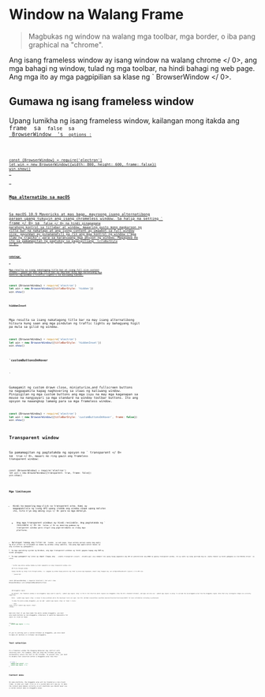 # Window na Walang Frame

> Magbukas ng window na walang mga toolbar, mga border, o iba pang graphical na "chrome".

Ang isang frameless window ay isang window na walang  chrome </ 0>, ang mga bahagi ng window, tulad ng mga toolbar, na hindi bahagi ng web page. Ang mga ito ay mga pagpipilian sa klase ng ` BrowserWindow </ 0>.</p>

<h2>Gumawa ng isang frameless window</h2>

<p>Upang lumikha ng isang frameless window, kailangan mong itakda ang <code> frame </ 0> sa <code> false </ 0> sa
<a href="browser-window.md"> BrowserWindow </ 1> 's <code> options </ 0>:</p>

<pre><code class="javascript">const {BrowserWindow} = require('electron')
let win = new BrowserWindow({width: 800, height: 600, frame: false})
win.show()
`</pre> 

### Mga alternatibo sa macOS

Sa macOS 10.9 Mavericks at mas bago, mayroong isang alternatibong paraan upang tukuyin ang isang chromeless window. Sa halip na setting ` frame </ 0> sa <code> false </ 0> na hindi pinapagana
parehong kontrol sa titlebar at window, maaaring gusto mong magkaroon ng title bar na
nakatago at ang iyong content ay umaabot sa full window size, gayunman ay pinananatili pa rin
ang mga kontrol ng window ("mga ilaw ng trapiko") para sa karaniwang mga aksyon ng window.
Magagawa mo ito sa pamamagitan ng pagtukoy sa pagpipiliang <code> titleBarStyle </ 0>:</p>

<h4><code>nakatago`</h4> 

Mga resulta sa isang nakatagong title bar at isang full size content window , gayon pa man ang title bar ay mayroon ding mga karaniwang mga kontrol ng window ("traffic lights") sa kaliwang tuktok.

```javascript
const {BrowserWindow} = require('electron')
let win = new BrowserWindow({titleBarStyle: 'hidden'})
win.show()
```

#### `hiddenInset`

Mga resulta sa isang nakatagong title bar na may isang alternatibong hitsura kung saan ang mga pindutan ng traffic lights ay bahagyang higit pa mula sa gilid ng window.

```javascript
const {BrowserWindow} = require('electron')
let win = new BrowserWindow({titleBarStyle: 'hiddenInset'})
win.show()
```

#### `customButtonsOnHover
`

Gumagamit ng custom drawn close, miniaturize,and fullscreen buttons na nagpapakita kapag naghovering sa itaas ng kaliwang window. Pinipigilan ng mga custom buttons ang mga isyu na may mga kaganapan sa mouse na nangyayari sa mga standard na window toolbar buttons. Ito ang opsyon na naaangkop lamang para sa mga frameless window.

```javascript
const {BrowserWindow} = require('electron')
let win = new BrowserWindow({titleBarStyle: 'customButtonsOnHover', frame: false})
win.show()
```

## Transparent window 

Sa pamamagitan ng pagtatakda ng opsyon na ` transparent </ 0> sa <code> true </ 0>, maaari mo ring gawin ang frameless
transparent window:</p>

<pre><code class="javascript">const {BrowserWindow} = require('electron')
let win = new BrowserWindow({transparent: true, frame: false})
win.show()
`</pre> 

### Mga limitasyon

* Hindi ka maaaring mag-click sa transparent area. Kami ay magpapakilala ng isang API upang itakda ang window shape upang malutas ito, kita n'yo  ang aming isyu </ 0> para sa mga detalye.</li> 
    
    * Ang mga transparent windows ay hindi resizable. Ang pagtatakda ng ` resizable </ 0> sa <code> totoo </ 0> ay maaring gumawa ng transparent window para itigil ang pagtratrabaho sa ilang mga platforms.</li>
<li>Nalalapat lamang ang filter na <code> lumabo </ 0> sa web page, kaya walang paraan upang mag-apply
ng blur effect sa nilalaman sa ibaba ng window (ibig sabihin, iba pang mga application bukas sa
ang sistema ng gumagamit).</li>
<li>Sa mga operating system ng Windows, ang mga transparent windows ay hindi gagana kapag ang DWM ay
hindi pinagana.</li>
<li>Sa mga gumagamit ng Linux ay dapat ilagay ang  <code>--enable-transparent-visuals --disable-gpu` ang command line upang huwag paganahin ang GPU at pahintulutan ang ARGB na gawing transparent window, ito ay sanhi ng isang upstream bug na  alpha channel ay hindi gumagana sa ilan NVidia driver </ 1> sa Linux.</li> 
        
        * Sa Mac ang native window shadow ay hindi ipapakita sa isang transparent window.</ul> 
        
        ## Click-through window 
        
        Upang lumikha ng isang click-through window, i.e. paggawa ng window huwag pansinin ang lahat ng mouse mga kaganapan, maaari mong tawagan ang  win.setIgnoreMouseEvents (ignore) </ 0> API:</p> 
        
        ```javascript
const {BrowserWindow} = require('electron')
let win = new BrowserWindow()
win.setIgnoreMouseEvents(true)
```
    
    ## Draggable region 
    
    By default, the frameless window is non-draggable. Apps need to specify `-webkit-app-region: drag` in CSS to tell Electron which regions are draggable (like the OS's standard titlebar), and apps can also use `-webkit-app-region: no-drag` to exclude the non-draggable area from the draggable region. Note that only rectangular shapes are currently supported.
    
    Note: `-webkit-app-region: drag` is known to have problems while the developer tools are open. See this [GitHub issue](https://github.com/electron/electron/issues/3647) for more information including a workaround.
    
    To make the whole window draggable, you can add `-webkit-app-region: drag` as `body`'s style:
    
    ```html
<body style="-webkit-app-region: drag">
</body>
```

And note that if you have made the whole window draggable, you must also mark buttons as non-draggable, otherwise it would be impossible for users to click on them:

```css
button {
  -webkit-app-region: no-drag;
}
```

If you're setting just a custom titlebar as draggable, you also need to make all buttons in titlebar non-draggable.

## Text selection 

In a frameless window the dragging behaviour may conflict with selecting text. For example, when you drag the titlebar you may accidentally select the text on the titlebar. To prevent this, you need to disable text selection within a draggable area like this:

```css
.titlebar {
  -webkit-user-select: none;
  -webkit-app-region: drag;
}
```

## Context menu 

On some platforms, the draggable area will be treated as a non-client frame, so when you right click on it a system menu will pop up. To make the context menu behave correctly on all platforms you should never use a custom context menu on draggable areas.